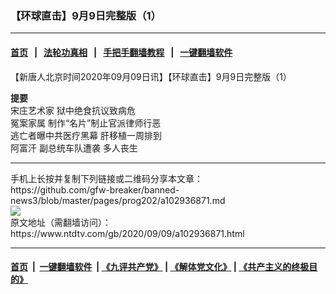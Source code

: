 ### 【环球直击】9月9日完整版（1）
------------------------

#### [首页](https://github.com/gfw-breaker/banned-news3/blob/master/README.md) &nbsp;&nbsp;|&nbsp;&nbsp; [法轮功真相](https://github.com/begood0513/basic/blob/master/README.md)  &nbsp;&nbsp;|&nbsp;&nbsp; [手把手翻墙教程](https://github.com/gfw-breaker/guides/wiki)  &nbsp;&nbsp;|&nbsp;&nbsp; [一键翻墙软件](https://github.com/gfw-breaker/nogfw/blob/master/README.md)  



<div><div class="post_content" itemprop="articleBody">
 <p>
  【新唐人北京时间2020年09月09日讯】【环球直击】9月9日完整版（1）
 </p>
 <p>
  <strong>
   提要
  </strong>
  <br/>
  <ok href="https://www.ntdtv.com/gb/宋庄艺术家.htm">
   宋庄艺术家
  </ok>
  狱中绝食抗议致病危
  <br/>
  <ok href="https://www.ntdtv.com/gb/冤案家属.htm">
   冤案家属
  </ok>
  制作“名片”制止官派律师行恶
  <br/>
  逃亡者曝中共医疗黑幕 肝移植一周排到
  <br/>
  <ok href="https://www.ntdtv.com/gb/阿富汗.htm">
   阿富汗
  </ok>
  副总统车队遭袭 多人丧生
 </p>
 <div class="single_ad">
 </div>
</div>
</div>
<hr/>
手机上长按并复制下列链接或二维码分享本文章：<br/>
https://github.com/gfw-breaker/banned-news3/blob/master/pages/prog202/a102936871.md <br/>
<a href='https://github.com/gfw-breaker/banned-news3/blob/master/pages/prog202/a102936871.md'><img src='https://github.com/gfw-breaker/banned-news3/blob/master/pages/prog202/a102936871.md.png'/></a> <br/>
原文地址（需翻墙访问）：https://www.ntdtv.com/gb/2020/09/09/a102936871.html


------------------------
#### [首页](https://github.com/gfw-breaker/banned-news3/blob/master/README.md) &nbsp;|&nbsp; [一键翻墙软件](https://github.com/gfw-breaker/nogfw/blob/master/README.md) &nbsp;| [《九评共产党》](https://github.com/gfw-breaker/9ping.md/blob/master/README.md#九评之一评共产党是什么) | [《解体党文化》](https://github.com/gfw-breaker/jtdwh.md/blob/master/README.md) | [《共产主义的终极目的》](https://github.com/gfw-breaker/gczydzjmd.md/blob/master/README.md)


<img src='http://gfw-breaker.win/banned-news3/pages/prog202/a102936871.md' width='0px' height='0px'/>
